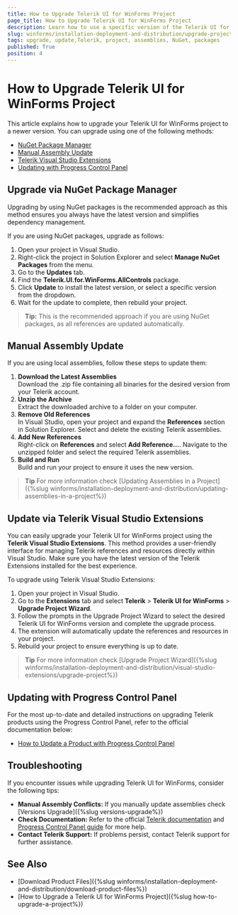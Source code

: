 ```yaml
---
title: How to Upgrade Telerik UI for WinForms Project
page_title: How to Upgrade Telerik UI for WinForms Project
description: Learn how to use a specific version of the Telerik UI for WinForms suite in your project.
slug: winforms/installation-deployment-and-distribution/upgrade-project
tags: upgrade, update,Telerik, project, assemblies, NuGet, packages
published: True
position: 4 
---
```


# How to Upgrade Telerik UI for WinForms Project

This article explains how to upgrade your Telerik UI for WinForms project to a newer version. You can upgrade using one of the following methods:

- [NuGet Package Manager](#upgrade-via-nuget-package-manager)
- [Manual Assembly Update](#manual-assembly-update)
- [Telerik Visual Studio Extensions](#update-via-telerik-visual-studio-extensions)
- [Updating with Progress Control Panel](#updating-with-progress-control-panel)


## Upgrade via NuGet Package Manager

Upgrading by using NuGet packages is the recommended approach as this method ensures you always have the latest version and simplifies dependency management.

If you are using NuGet packages, upgrade as follows:

1. Open your project in Visual Studio.
2. Right-click the project in Solution Explorer and select **Manage NuGet Packages** from the menu.
3. Go to the **Updates** tab.
4. Find the **Telerik.UI.for.WinForms.AllControls** package.
5. Click **Update** to install the latest version, or select a specific version from the dropdown.
6. Wait for the update to complete, then rebuild your project.

> **Tip:** This is the recommended approach if you are using NuGet packages, as all references are updated automatically.


## Manual Assembly Update

If you are using local assemblies, follow these steps to update them:

1. **Download the Latest Assemblies**  
   Download the .zip file containing all binaries for the desired version from your Telerik account.
2. **Unzip the Archive**  
   Extract the downloaded archive to a folder on your computer.
3. **Remove Old References**  
   In Visual Studio, open your project and expand the **References** section in Solution Explorer. Select and delete the existing Telerik assemblies.
4. **Add New References**  
   Right-click on **References** and select **Add Reference...**. Navigate to the unzipped folder and select the required Telerik assemblies.
5. **Build and Run**  
   Build and run your project to ensure it uses the new version.

> **Tip** For more information check [Updating Assemblies in a Project]({%slug winforms/installation-deployment-and-distribution/updating-assemblies-in-a-project%})

## Update via Telerik Visual Studio Extensions

You can easily upgrade your Telerik UI for WinForms project using the **Telerik Visual Studio Extensions**. This method provides a user-friendly interface for managing Telerik references and resources directly within Visual Studio. Make sure you have the latest version of the Telerik Extensions installed for the best experience.

To upgrade using Telerik Visual Studio Extensions:

1. Open your project in Visual Studio.
2. Go to the **Extensions** tab and select **Telerik** > **Telerik UI for WinForms** > **Upgrade Project Wizard**.
3. Follow the prompts in the Upgrade Project Wizard to select the desired Telerik UI for WinForms version and complete the upgrade process.
4. The extension will automatically update the references and resources in your project.
5. Rebuild your project to ensure everything is up to date.

> **Tip** For more information check [Upgrade Project Wizard]({%slug winforms/installation-deployment-and-distribution/visual-studio-extensions/upgrade-project%})

## Updating with Progress Control Panel

For the most up-to-date and detailed instructions on upgrading Telerik products using the Progress Control Panel, refer to the official documentation below:

- [How to Update a Product with Progress Control Panel](https://docs.telerik.com/controlpanel/how-to/how-to-update-product)

## Troubleshooting

If you encounter issues while upgrading Telerik UI for WinForms, consider the following tips:

- **Manual Assembly Conflicts:** If you manually update assemblies check [Versions Upgrade]({%slug versions-upgrade%})
- **Check Documentation:** Refer to the official [Telerik documentation](https://docs.telerik.com/devtools/winforms/installation-and-deployment/updating-assemblies-in-a-project) and [Progress Control Panel guide](https://docs.telerik.com/controlpanel/how-to/how-to-update-product) for more help.
- **Contact Telerik Support:** If problems persist, contact Telerik support for further assistance.

## See Also

- [Download Product Files]({%slug winforms/installation-deployment-and-distribution/download-product-files%})
- [How to Upgrade a Telerik UI for WinForms Project]({%slug how-to-upgrade-a-project%})